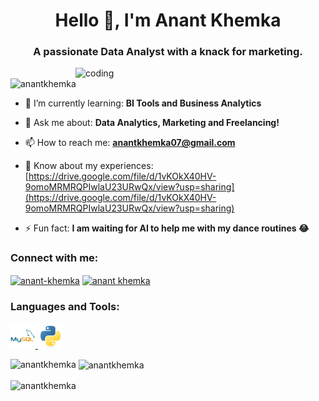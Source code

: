 <h1 align="center">Hello 👋, I'm Anant Khemka</h1>
<h3 align="center">A passionate Data Analyst with a knack for marketing.</h3>

<img align="right" alt="coding" width="400" src="https://blog.imarticus.org/wp-content/uploads/2017/10/scopet.gif">

<p align="left"> <img src="https://komarev.com/ghpvc/?username=anantkhemka&label=Profile%20views&color=0e75b6&style=flat" alt="anantkhemka" /> </p>

- 🌱 I’m currently learning: **BI Tools and Business Analytics**

- 💬 Ask me about: **Data Analytics, Marketing and Freelancing!**

- 📫 How to reach me: **anantkhemka07@gmail.com**

- 📄 Know about my experiences: [https://drive.google.com/file/d/1vKOkX40HV-9omoMRMRQPIwlaU23URwQx/view?usp=sharing](https://drive.google.com/file/d/1vKOkX40HV-9omoMRMRQPIwlaU23URwQx/view?usp=sharing)

- ⚡ Fun fact: **I am waiting for AI to help me with my dance routines 😂**

<h3 align="left">Connect with me:</h3>
<p align="left">
<a href="https://linkedin.com/in/anant-khemka" target="blank"><img align="center" src="https://raw.githubusercontent.com/rahuldkjain/github-profile-readme-generator/master/src/images/icons/Social/linked-in-alt.svg" alt="anant-khemka" height="30" width="40" /></a>
<a href="https://kaggle.com/anant khemka" target="blank"><img align="center" src="https://raw.githubusercontent.com/rahuldkjain/github-profile-readme-generator/master/src/images/icons/Social/kaggle.svg" alt="anant khemka" height="30" width="40" /></a>
</p>

<h3 align="left">Languages and Tools:</h3>
<p align="left"> <a href="https://www.mysql.com/" target="_blank" rel="noreferrer"> <img src="https://raw.githubusercontent.com/devicons/devicon/master/icons/mysql/mysql-original-wordmark.svg" alt="mysql" width="40" height="40"/> </a> <a href="https://www.python.org" target="_blank" rel="noreferrer"> <img src="https://raw.githubusercontent.com/devicons/devicon/master/icons/python/python-original.svg" alt="python" width="40" height="40"/> </a> </p>

<p><img align="left" src="https://github-readme-stats.vercel.app/api/top-langs?username=anantkhemka&show_icons=true&locale=en&layout=compact" alt="anantkhemka" /></p>

<p>&nbsp;<img align="center" src="https://github-readme-stats.vercel.app/api?username=anantkhemka&show_icons=true&locale=en" alt="anantkhemka" /></p>

<p><img align="center" src="https://github-readme-streak-stats.herokuapp.com/?user=anantkhemka&" alt="anantkhemka" /></p>


